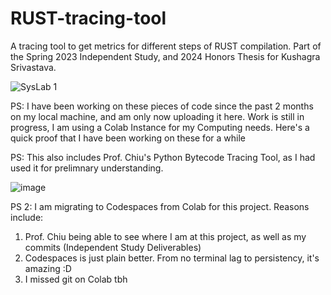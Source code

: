 # RUST-tracing-tool
A tracing tool to get metrics for different steps of RUST compilation. Part of the Spring 2023 Independent Study, and 2024 Honors Thesis for Kushagra Srivastava.

![SysLab 1](https://user-images.githubusercontent.com/73229775/236656195-e8584eac-b1e7-4df0-9dd6-65a2796b1833.png)

PS: I have been working on these pieces of code since the past 2 months on my local machine, and am only now uploading it here. Work is still in progress, I am using a Colab Instance for my Computing needs. Here's a quick proof that I have been working on these for a while

PS: This also includes Prof. Chiu's Python Bytecode Tracing Tool, as I had used it for prelimnary understanding.

![image](https://user-images.githubusercontent.com/73229775/233901051-419ab20a-3b77-48c7-bbb5-ada36019fbb8.png)

PS 2: I am migrating to Codespaces from Colab for this project. Reasons include:

1. Prof. Chiu being able to see where I am at this project, as well as my commits (Independent Study Deliverables)
2. Codespaces is just plain better. From no terminal lag to persistency, it's amazing :D
3. I missed git on Colab tbh
